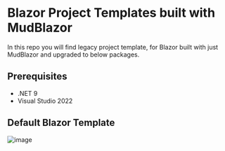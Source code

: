 # Blazor Project Templates built with MudBlazor
In this repo you will find legacy project template, for Blazor built with just MudBlazor and upgraded to below packages.
## Prerequisites
- .NET 9
- Visual Studio 2022

## Default Blazor Template


![image](https://github.com/user-attachments/assets/2554661d-ff68-4f27-bfe5-04ebde845ad0)
